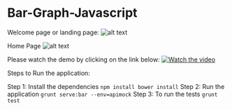 
# Bar-Graph-Javascript
Welcome page or landing page:
![alt text](https://raw.githubusercontent.com/dilipkosuri/Bar-Graph-Javascript/feature/version-1.1/screenshots/Index.png)

Home Page
![alt text](https://raw.githubusercontent.com/dilipkosuri/Bar-Graph-Javascript/feature/version-1.1/screenshots/Home.png)


Please watch the demo by clicking on the link below:
[![Watch the video](https://i.ytimg.com/vi/LD41plnRquU/1.jpg?time=1501051093812)](https://www.youtube.com/watch?v=LD41plnRquU&list=PLPWOLPTx_Xt3c-raJ7Z_4X5l3XjELn2fB&index=1)

Steps to Run the application:

Step 1: Install the dependencies
        ```
        npm install
        bower install
        ```
Step 2: Run the application
        ```
        grunt serve:bar --env=apimock
        ```
Step 3: To run the tests
        ```
        grunt test
        ```
